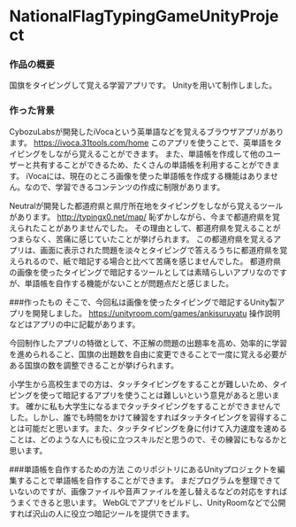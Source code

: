 # NationalFlagTypingGameUnityProject

### 作品の概要
国旗をタイピングして覚える学習アプリです。
Unityを用いて制作しました。

### 作った背景
CybozuLabsが開発したiVocaという英単語などを覚えるブラウザアプリがあります。
https://ivoca.31tools.com/home
このアプリを使うことで、英単語をタイピングをしながら覚えることができます。
また、単語帳を作成して他のユーザーと共有することができるため、たくさんの単語帳を利用することができます。
iVocaには、現在のところ画像を使った単語帳を作成する機能はありません。なので、学習できるコンテンツの作成に制限があります。

Neutralが開発した都道府県と県庁所在地をタイピングをしながら覚えるツールがあります。
http://typingx0.net/map/
恥ずかしながら、今まで都道府県を覚えられたことがありませんでした。
その理由として、都道府県を覚えることがつまらなく、苦痛に感じていたことが挙げられます。
この都道府県を覚えるアプリは、画面に表示された問題を淡々とタイピングで答えるうちに都道府県を覚えられるので、紙で暗記する場合と比べて苦痛を感じませんでした。
都道府県の画像を使ったタイピングで暗記するツールとしては素晴らしいアプリなのですが、単語帳を自作する機能がないことが問題点だと感じました。

###作ったもの
そこで、今回私は画像を使ったタイピングで暗記するUnity製アプリを開発しました。
https://unityroom.com/games/ankisuruyatu
操作説明などはアプリの中に記載があります。

今回制作したアプリの特徴として、不正解の問題の出題率を高め、効率的に学習を進められること、国旗の出題数を自由に変更できることで一度に覚える必要がある国旗の数を調整できることが挙げられます。

小学生から高校生までの方は、タッチタイピングをすることが難しいため、タイピングを使って暗記するアプリを使うことは難しいという意見があると思います。
確かに私も大学生になるまでタッチタイピングをすることができませんでした。しかし、誰でも時間をかけて練習をすればタッチタイピングを習得することは可能だと思います。また、タッチタイピングを身に付けて入力速度を速めることは、どのような人にも役に立つスキルだと思うので、その練習にもなるかと思います。

###単語帳を自作するための方法
このリポジトリにあるUnityプロジェクトを編集することで単語帳を自作することができます。
まだプログラムを整理できていないのですが、画像ファイルや音声ファイルを差し替えるなどの対応をすればうまくできると思います。
WebGLでアプリをビルドし、UnityRoomなどで公開すれば沢山の人に役立つ暗記ツールを提供できます。
